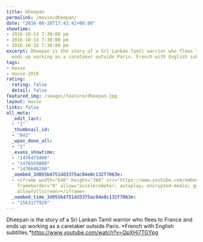 ```yaml
---
title: Dheepan
permalink: /movie/dheepan/
date: "2016-08-28T17:42:42+00:00"
showtime:
- 2016-10-14 7:30:00 pm
- 2016-10-15 7:30:00 pm
- 2016-10-16 7:30:00 pm
excerpt: Dheepan is the story of a Sri Lankan Tamil warrior who flees to France and
  ends up working as a caretaker outside Paris. French with English subtitles.
tags:
- movie
- movie-2016
rating:
  rating: false
  detail: false
featured_img: /images/feature/dheepan.jpg
layout: movie
links: false
all_meta:
  _edit_last:
  - "1"
  _thumbnail_id:
  - "842"
  _wpas_done_all:
  - "1"
  _evans_showtime:
  - "1476473400"
  - "1476559800"
  - "1476646200"
  _oembed_3d055b4751dd3375ac04e0c132f7063e:
  - <iframe width="640" height="360" src="https://www.youtube.com/embed/QpXHi7TGYpg?feature=oembed"
    frameborder="0" allow="accelerometer; autoplay; encrypted-media; gyroscope; picture-in-picture"
    allowfullscreen></iframe>
  _oembed_time_3d055b4751dd3375ac04e0c132f7063e:
  - "1563177929"
---
```


Dheepan is the story of a Sri Lankan Tamil warrior who flees to France and ends up working as a caretaker outside Paris. *French with English subtitles.*https://www.youtube.com/watch?v=QpXHi7TGYpg
